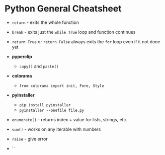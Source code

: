 # Python General Cheatsheet

- `return` - exits the whole function
- `break` - exits just the `while True` loop and function continues
- `return True` or `return False` always exits the `for` loop even if it not done yet

- **pyperclip**
	- `copy()` and `paste()`

- **colorama**
	- `from colorama import init, Fore, Style`

- **pyinstaller**
	- `pip install pyinstaller`
 	- `pyinstaller --onefile file.py`

- `enumerate()` - returns index + value for lists, strings, etc.
- `sum()` - works on any iterable with numbers
- `raise` - give error
- ``